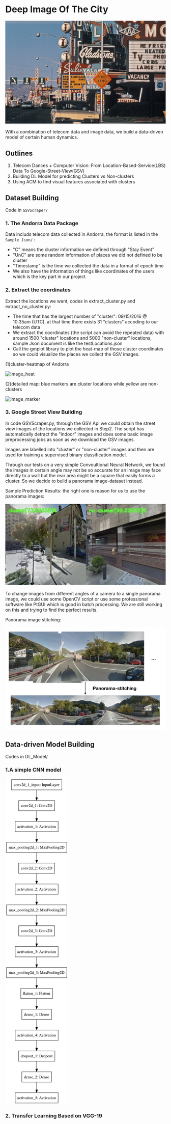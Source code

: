# Deep Image Of The City

![image](Images/learning_from_lasvegas.jpg)

With a combination of telecom data and image data, we build a data-driven model of certain human dynamics.

## Outlines

1. Telecom Dances + Computer Vision: From Location-Based-Service(LBS) Data To Google-Street-View(GSV)
2. Building DL Model for predicting Clusters vs Non-clusters
3. Using ACM to find visual features associated with clusters

## Dataset Building

Code in `GSVScraper/`

### 1. The Andorra Data Package

Data includs telecom data collected in Andorra, the format is listed in the `Sample Json/` :

- "C" means the cluster information we defined through "Stay Event"
- "UnC" are some random information of places we did not defined to be cluster
- "Timestamp" is the time we collected the data in a format of epoch time
- We also have the information of things like coordinates of the users which is the key part in our project

### 2. Extract the coordinates

Extract the locations we want, codes in extract_cluster.py and extract_no_cluster.py:

- The time that has the largest number of "cluster": 09/15/2016 @ 10:35am (UTC), at that time there exists 31 "clusters" accoding to our telecom data
- We extract the coordinates (the script can avoid the repeated data) with around 1500 "cluster" locations and 5000 "non-cluster" locations, sample Json document is like the testLocations.json
- Call the gmplot library to plot the heat-map of those cluster coordinates so we could visualize the places we collect the GSV images.

(1)cluster-heatmap of Andorra

![image_heat](Images/heatmap.jpg)

(2)detailed map: blue markers are cluster locations while yellow are non-clusters

![image_marker](Images/markermap.png)

### 3. Google Street View Building

In code GSVScraper.py, through the GSV Api we could obtain the street view images of the locations we collected in Step2. The script has automatically detract the "indoor" images and does some basic image preprocessing jobs as soon as we download the GSV images.

Images are labelled into "cluster" or "non-cluster" images and then are used for training a supervised binary classification model.

Through our tests on a very simple Convoultional Neural Network, we found the images in certain angle may not be so accurate for an image may face directly to a wall but the rear area might be a square that easily forms a cluster. So we decide to build a panorama image-dataset instead.

Sample Prediction Results: the right one is reason for us to use the panorama images:

![image_marker](Images/prediction.png)

To change images from different angles of a camera to a single panorama image, we could use some OpenCV script or use some professional software like PtGUI which is good in batch processing. We are still working on this and trying to find the perfect results.

Panorama image stitching:

![image_marker](Images/pano.png)

## Data-driven Model Building

Codes in DL_Model/

### 1.A simple CNN model

![image_marker](Images/model.png)

### 2. Transfer Learning Based on VGG-19
